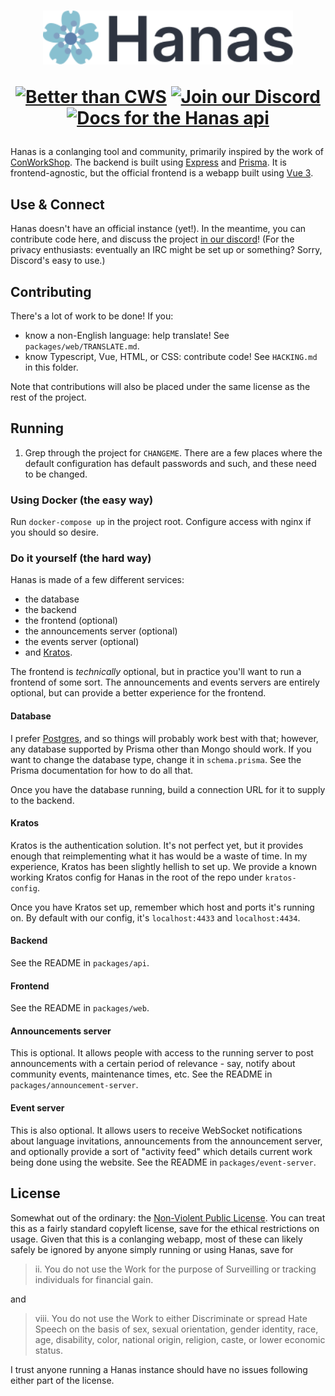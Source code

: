 <h1 align="center">
   <a href="https://hanas.app">
      <img
           width="400px"
           src="https://raw.githubusercontent.com/auctumnus/hanas/main/assets/logo-with-text.svg"
      >
   </a>
   
   [![Better than CWS][better-than-cws-badge]][better-than-cws-link]
   [![Join our Discord][discord-badge]][discord-link]
   [![Docs for the Hanas api][docs-badge]][docs-link]
   
</h1>

Hanas is a conlanging tool and community, primarily inspired by the work of
[ConWorkShop][cws]. The backend is built using [Express][express] and
[Prisma][prisma]. It is frontend-agnostic, but the official frontend is a webapp
built using [Vue 3][vue].

## Use & Connect

Hanas doesn't have an official instance (yet!). In the meantime, you can contribute code here,
and discuss the project [in our discord][discord-link]! (For the privacy enthusiasts:
eventually an IRC might be set up or something? Sorry, Discord's easy to use.)

## Contributing

There's a lot of work to be done! If you:

- know a non-English language: help translate! See `packages/web/TRANSLATE.md`.
- know Typescript, Vue, HTML, or CSS: contribute code! See `HACKING.md` in this folder.

Note that contributions will also be placed under the same license as the rest of the project.

## Running

1. Grep through the project for `CHANGEME`. There are a few places where
   the default configuration has default passwords and such, and these need to be
   changed.

### Using Docker (the easy way)

Run `docker-compose up` in the project root. Configure access with nginx if
you should so desire.

### Do it yourself (the hard way)

Hanas is made of a few different services:

- the database
- the backend
- the frontend (optional)
- the announcements server (optional)
- the events server (optional)
- and [Kratos][kratos].

The frontend is _technically_ optional, but in practice you'll want to run a
frontend of some sort. The announcements and events servers are entirely optional,
but can provide a better experience for the frontend.

#### Database

I prefer [Postgres][postgres], and so things will probably work best with that;
however, any database supported by Prisma other than Mongo should work. If you want
to change the database type, change it in `schema.prisma`. See the Prisma documentation
for how to do all that.

Once you have the database running, build a connection URL for it to supply to
the backend.

#### Kratos

Kratos is the authentication solution. It's not perfect yet, but it provides
enough that reimplementing what it has would be a waste of time.
In my experience, Kratos has been slightly hellish to set up. We provide a known
working Kratos config for Hanas in the root of the repo under `kratos-config`.

Once you have Kratos set up, remember which host and ports it's running on. By
default with our config, it's `localhost:4433` and `localhost:4434`.

#### Backend

See the README in `packages/api`.

#### Frontend

See the README in `packages/web`.

#### Announcements server

This is optional. It allows people with access to the running server to post
announcements with a certain period of relevance - say, notify about community
events, maintenance times, etc. See the README in `packages/announcement-server`.

#### Event server

This is also optional. It allows users to receive WebSocket notifications about
language invitations, announcements from the announcement server, and optionally
provide a sort of "activity feed" which details current work being done using
the website. See the README in `packages/event-server`.

## License

Somewhat out of the ordinary: the [Non-Violent Public License][nvpl]. You can
treat this as a fairly standard copyleft license, save for the ethical
restrictions on usage. Given that this is a conlanging webapp, most of these
can likely safely be ignored by anyone simply running or using Hanas, save for

> ii. You do not use the Work for the purpose of Surveilling or
> tracking individuals for financial gain.

and

> viii. You do not use the Work to either Discriminate or spread Hate Speech on
> the basis of sex, sexual orientation, gender identity, race, age, disability,
> color, national origin, religion, caste, or lower economic status.

I trust anyone running a Hanas instance should have no issues following either
part of the license.

[logo-link]: https://raw.githubusercontent.com/auctumnus/hanas/main/assets/logo-with-text.svg
[discord-badge]: https://img.shields.io/discord/924860049048883251?style=flat-square
[discord-link]: https://discord.gg/a9TtsC9MtF
[docs-badge]: https://img.shields.io/badge/docs-for%20hanas-89bfcd?style=flat-square
[docs-link]: https://docs.hanas.app
[cws]: https://conworkshop.com
[better-than-cws-badge]: https://img.shields.io/badge/better%20than-cws-blue?style=flat-square
[better-than-cws-link]: https://www.youtube.com/watch?v=xmkifWcTXiI
[express]: https://expressjs.com
[prisma]: https://prisma.io
[vue]: https://vuejs.org
[nvpl]: https://thufie.lain.haus/NPL.html
[kratos]: https://ory.sh/kratos
[postgres]: https://www.postgresql.org
